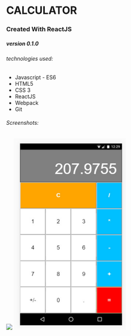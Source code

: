 # CALCULATOR
### Created With ReactJS
##### version 0.1.0


###### technologies used:
* Javascript - ES6
* HTML5
* CSS 3
* ReactJS
* Webpack
* Git

###### Screenshots:
<img src="img/screenshot-1" width="300px">
<img src="img/screenshot-2.jpg" width="300px">
